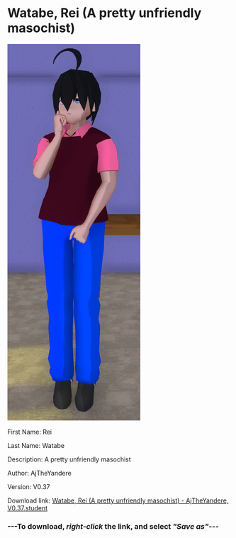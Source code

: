 # Watabe, Rei (A pretty unfriendly masochist)

<img src = "https://raw.githubusercontent.com/Arbiter1223/Daigaku-Gurashi-Custom-Students/master/Students/Files/Watabe%2C%20Rei%20(A%20pretty%20unfriendly%20masochist).png">

First Name: Rei

Last Name: Watabe

Description: A pretty unfriendly masochist

Author: AjTheYandere

Version: V0.37

Download link: <a href="https://raw.githubusercontent.com/Arbiter1223/Daigaku-Gurashi-Custom-Students/master/Students/Files/Watabe%2C%20Rei%20(A%20pretty%20unfriendly%20masochist)%20-%20AjTheYandere%2C%20V0.37.student">Watabe, Rei (A pretty unfriendly masochist) - AjTheYandere, V0.37.student</a>

### ---**To download, _right-click_ the link, and select _"Save as"_**---
